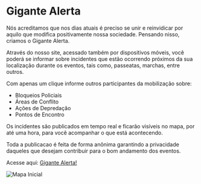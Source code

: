 # Gigante Alerta

Nós acreditamos que nos dias atuais é preciso se unir e reinvidicar por aquilo que modifica positivamente nossa sociedade. Pensando nisso, criamos o Gigante Alerta.

Através do nosso site, acessado também por dispositivos móveis, você poderá se informar sobre incidentes que estão ocorrendo próximos da sua localização durante os eventos, tais como, passeatas, marchas, entre outros.

Com apenas um clique informe outros participantes da mobilização sobre:

- Bloqueios Policiais
- Áreas de Conflito
- Ações de Depredação
- Pontos de Encontro

Os incidentes são publicados em tempo real e ficarão visíveis no mapa, por até uma hora, para você acompanhar o que está acontecendo.

Toda a publicacao é feita de forma anônima garantindo a privacidade daqueles que desejam contribuir para o bom andamento dos eventos.

Acesse aqui: [Gigante Alerta!](http://mani-fast.herokuapp.com/)

![Mapa Inicial](https://raw.githubusercontent.com/alvarocavalcanti/manifast/master/app/assets/images/Mockup02.png)